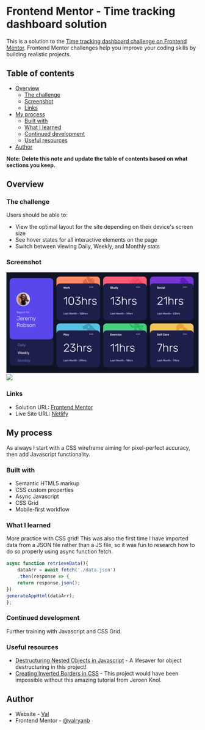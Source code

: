 # Frontend Mentor - Time tracking dashboard solution

This is a solution to the [Time tracking dashboard challenge on Frontend Mentor](https://www.frontendmentor.io/challenges/time-tracking-dashboard-UIQ7167Jw). Frontend Mentor challenges help you improve your coding skills by building realistic projects. 

## Table of contents

- [Overview](#overview)
  - [The challenge](#the-challenge)
  - [Screenshot](#screenshot)
  - [Links](#links)
- [My process](#my-process)
  - [Built with](#built-with)
  - [What I learned](#what-i-learned)
  - [Continued development](#continued-development)
  - [Useful resources](#useful-resources)
- [Author](#author)

**Note: Delete this note and update the table of contents based on what sections you keep.**

## Overview

### The challenge

Users should be able to:

- View the optimal layout for the site depending on their device's screen size
- See hover states for all interactive elements on the page
- Switch between viewing Daily, Weekly, and Monthly stats

### Screenshot

![](./design/celadon-kelpie-049ef6.netlify.app_desktop.png)
![](./design/celadon-kelpie-049ef6.netlify.app_mobile.png)

### Links

- Solution URL: [Frontend Mentor](https://www.frontendmentor.io/solutions/jscss-grid-time-tracking-dashboard-LLxIDPVpPa)
- Live Site URL: [Netlify](https://celadon-kelpie-049ef6.netlify.app/)

## My process

As always I start with a CSS wireframe aiming for pixel-perfect accuracy, then add Javascript functionality.

### Built with

- Semantic HTML5 markup
- CSS custom properties
- Async Javascript
- CSS Grid
- Mobile-first workflow

### What I learned

More practice with CSS grid! This was also the first time I have imported data from a JSON file rather than a JS file, so it was fun to research how to do so properly using async function fetch.

```js
async function retrieveData(){
    dataArr = await fetch('./data.json')
    .then(response => {
    return response.json();
})
generateAppHtml(dataArr);
};
```
### Continued development

Further training with Javascript and CSS Grid.

### Useful resources

- [Destructuring Nested Objects in Javascript](https://medium.com/@pyrolistical/destructuring-nested-objects-9dabdd01a3b8) - A lifesaver for object destructuring in this project!
- [Creating Inverted Borders in CSS](https://itnext.io/how-to-make-a-fancy-inverted-border-radius-in-css-5db048a53f95) - This project would have been impossible without this amazing tutorial from Jeroen Knol.

## Author

- Website - [Val](https://github.com/valryanb)
- Frontend Mentor - [@valryanb](https://www.frontendmentor.io/profile/valryanb)
